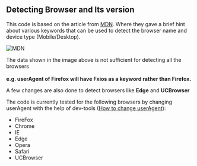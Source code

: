 ## Detecting Browser and Its version

This code is based on the article from [MDN](https://developer.mozilla.org/en-US/docs/Web/HTTP/Browser_detection_using_the_user_agent). 
Where they gave a brief hint about various keywords that can be used to detect the browser name and device type (Mobile/Desktop).

![MDN](https://user-images.githubusercontent.com/59413787/89720361-dd82c480-d9ee-11ea-822c-1da618632b7f.png)

The data shown in the image above is not sufficient for detecting all the browsers
<br>
<br>
**e.g. userAgent of Firefox will have Fxios as a keyword rather than Firefox.**

A few changes are also done to detect browsers like **Edge** and **UCBrowser**

The code is currently tested for the following browsers by changing userAgent with the help of dev-tools ([How to change userAgent](https://www.howtogeek.com/113439/how-to-change-your-browsers-user-agent-without-installing-any-extensions/)):
- FireFox
- Chrome
- IE
- Edge
- Opera
- Safari
- UCBrowser 
